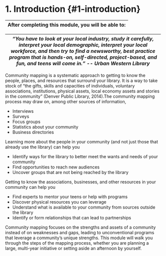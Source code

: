 # 1\. Introduction {#1-introduction}

| **After completing this module, you will be able to:** |
| --- |

| **_“You have to look at your local industry, study it carefully, interpret your local demographic, interpret your local workforce, and then try to find a newsworthy, best practice program that is hands-on, self-directed, project-based, and fun, and teens will come in.” -- Urban Western Library_** |
| --- |

Community mapping is a systematic approach to getting to know the people, places, and resources that surround your library. It is a way to take stock of “the gifts, skills and capacities of individuals, voluntary associations, institutions, physical assets, local economy assets and stories in the community” (Denver Public Library, 2014).The community mapping process may draw on, among other sources of information,

*   Interviews
*   Surveys
*   Focus groups
*   Statistics about your community
*   Business directories

Learning more about the people in your community (and not just those that already use the library) can help you

*   Identify ways for the library to better meet the wants and needs of your community
*   Find opportunities to reach new audiences
*   Uncover groups that are not being reached by the library

Getting to know the associations, businesses, and other resources in your community can help you

*   Find experts to mentor your teens or help with programs
*   Discover physical resources you can leverage
*   Understand what is available to your community from sources outside the library
*   Identify or form relationships that can lead to partnerships

Community mapping focuses on the strengths and assets of a community instead of on weaknesses and gaps, leading to unconventional programs that leverage a community’s unique strengths. This module will walk you through the steps of the mapping process, whether you are planning a large, multi-year initiative or setting aside an afternoon by yourself.